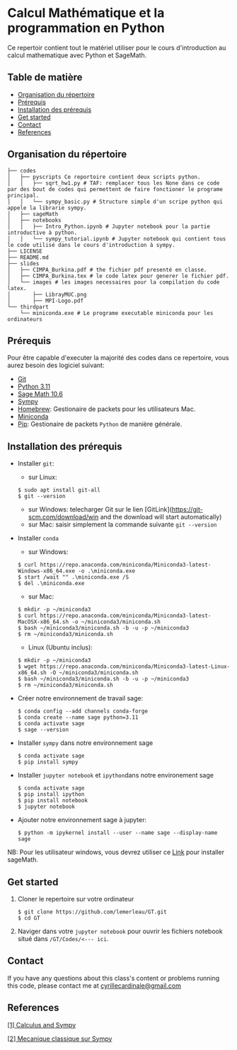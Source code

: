# Calcul Mathématique et la programmation en Python

Ce repertoir contient tout le matériel utiliser pour le cours
d'introduction au calcul mathematique avec Python et SageMath.
## Table de matière
  - [Organisation du
    répertoire](#organisation-du-répertoire)
  - [Prérequis](#prérequis)
  - [Installation des
    prérequis](#installation-des-prérequis)
  - [Get started](#get-started)
  - [Contact](#contact)
  - [References](#references)

## Organisation du répertoire

``` bash.
├── codes
│   ├── pyscripts Ce reportoire contient deux scripts python.
│   │   ├── sqrt_hw1.py # TAF: remplacer tous les None dans ce code par des bout de codes qui permettent de faire fonctioner le programe principal. 
│   │   └── sympy_basic.py # Structure simple d'un scripe python qui appele la librarie sympy.
│   ├── sageMath
│   ├── notebooks
│   │   ├── Intro_Python.ipynb # Jupyter notebook pour la partie introductive à python.
│   │   └── sympy_tutorial.ipynb # Jupyter notebook qui contient tous le code utilisé dans le cours d'introduction à sympy.
├── LICENSE
├── README.md
├── slides
│   ├── CIMPA_Burkina.pdf # the fichier pdf presenté en classe.
│   ├── CIMPA_Burkina.tex # le code latex pour generer le fichier pdf.
│   └── images # les images necessaires pour la compilation du code latex.
│       ├── LibrayMUC.png
│       ├── MPI-Logo.pdf
└── thirdpart
    └── miniconda.exe # Le programe executable miniconda pour les ordinateurs 
```

## Prérequis

Pour être capable d'executer la majorité des codes dans ce repertoire,
vous aurez besoin des logiciel suivant:

- [Git](https://git-scm.com/book/en/v2/Getting-Started-Installing-Git?adobe_mc=MCMID%3D53435949000300021972311465250106216512%7CMCORGID%3DA8833BC75245AF9E0A490D4D%2540AdobeOrg%7CTS%3D1736698927)
- [Python 3.11](https://www.python.org/downloads/release/python-3110/)
- [Sage Math 10.6](https://www.sagemath.org/)
- [Sympy](https://www.sympy.org/en/index.html)
- [Homebrew](https://brew.sh/): Gestionaire de packets pour les utilisateurs Mac.
- [Miniconda](https://www.anaconda.com/docs/getting-started/miniconda/install#quick-command-line-install)
- [Pip](https://pypi.org/project/pip/): Gestionaire de packets ``Python`` de manière générale. 

## Installation des prérequis

- Installer ``git``: 
	- sur Linux:
	
	```
	$ sudo apt install git-all
	$ git --version
	```
	- sur Windows: telecharger Git sur le lien [GitLink](https://git-scm.com/download/win and the download will start automatically)
	- sur Mac: saisir simplement la commande suivante
	``git --version
	``

- Installer ``conda`` 
	- 	sur Windows:

	```
	$ curl https://repo.anaconda.com/miniconda/Miniconda3-latest-Windows-x86_64.exe -o .\miniconda.exe
	$ start /wait "" .\miniconda.exe /S
	$ del .\miniconda.exe
	
	```

	-  sur Mac:

	```
	$ mkdir -p ~/miniconda3
	$ curl https://repo.anaconda.com/miniconda/Miniconda3-latest-MacOSX-x86_64.sh -o ~/miniconda3/miniconda.sh
	$ bash ~/miniconda3/miniconda.sh -b -u -p ~/miniconda3
	$ rm ~/miniconda3/miniconda.sh
	
	```

	- Linux (Ubuntu inclus):

	```
	$ mkdir -p ~/miniconda3
	$ wget https://repo.anaconda.com/miniconda/Miniconda3-latest-Linux-x86_64.sh -O ~/miniconda3/miniconda.sh
	$ bash ~/miniconda3/miniconda.sh -b -u -p ~/miniconda3
	$ rm ~/miniconda3/miniconda.sh
	```

- Créer notre environnement de travail sage: 

	``` 
	$ conda config --add channels conda-forge 
	$ conda create --name sage python=3.11 
	$ conda activate sage
	$ sage --version 
	
	```

- Installer ``sympy`` dans notre environnement sage

	```
	$ conda activate sage 
	$ pip install sympy
	
	```

- Installer ``jupyter notebook`` et ``ipython``dans notre environement sage

	```
	$ conda activate sage 
	$ pip install ipython
	$ pip install notebook
	$ jupyter notebook
	
	```
- Ajouter notre environnement sage à jupyter: 

	```
	$ python -m ipykernel install --user --name sage --display-name sage
	```

NB: Pour les utilisateur windows, vous devrez utiliser ce [Link](https://www.sagemath.org/download-windows.html) pour installer sageMath. 

## Get started
1. Cloner le repertoire sur votre ordinateur 

	```
	$ git clone https://github.com/lemerleau/GT.git
	$ cd GT
	```
2. Naviger dans votre ``jupyter notebook`` pour ouvrir les fichiers notebook situé dans ``/GT/Codes/<--- ici``. 

## Contact
If you have any questions about this class's content or problems running this code, please contact me at [cyrillecardinale@gmail.com](mailto:cyrillecardinale@gmail.com.?subject=[GitHub]%20CART%20Lecture%20Material) 

## References
<a id="1" href="https://docs.sympy.org/latest/tutorials/intro-tutorial/calculus.html#limits">[1] Calculus and Sympy</a> 

<a id ="2" href="https://docs.sympy.org/latest/tutorials/physics/mechanics/index.html">[2] Mecanique classique sur Sympy</a>

